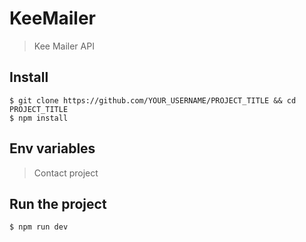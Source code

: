 # KeeMailer

> Kee Mailer API

## Install
```
$ git clone https://github.com/YOUR_USERNAME/PROJECT_TITLE && cd PROJECT_TITLE
$ npm install
```

## Env variables

> Contact project 

## Run the project

```
$ npm run dev
```
